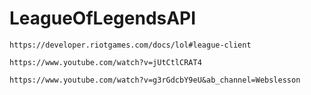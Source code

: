 # LeagueOfLegendsAPI
```https://developer.riotgames.com/docs/lol#league-client```


```https://www.youtube.com/watch?v=jUtCtlCRAT4```


```https://www.youtube.com/watch?v=g3rGdcbY9eU&ab_channel=Webslesson```
